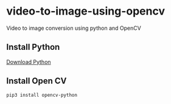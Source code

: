 # video-to-image-using-opencv
Video to image conversion using python and OpenCV
## Install Python 
[Download Python](https://www.python.org/downloads/)

## Install Open CV
``pip3 install opencv-python``
